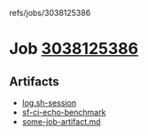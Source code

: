 refs/jobs/3038125386

# Job [3038125386](https://github.com/rokmoln/support-firecloud/runs/3038125386?check_suite_focus=true)

## Artifacts

* [log.sh-session](log.sh-session)
* [sf-ci-echo-benchmark](sf-ci-echo-benchmark)
* [some-job-artifact.md](some-job-artifact.md)


